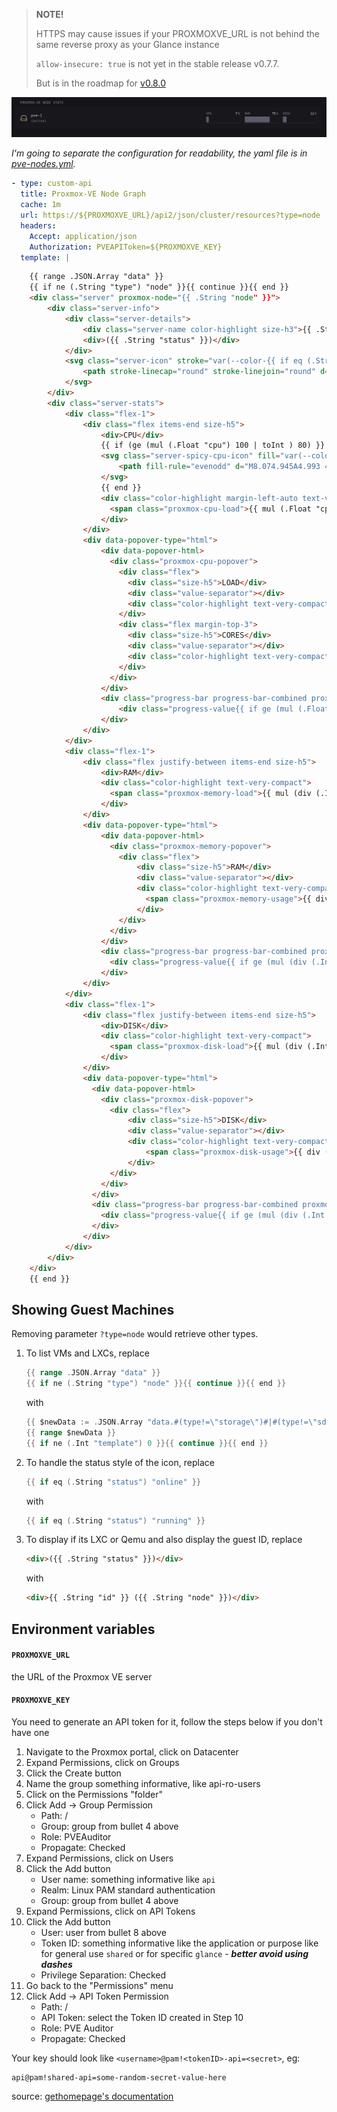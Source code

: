 > **NOTE!**
> 
> HTTPS may cause issues if your PROXMOXVE_URL is not behind the same reverse proxy as your Glance instance
>
> `allow-insecure: true` is not yet in the stable release v0.7.7.
>
> But is in the roadmap for [v0.8.0](https://github.com/glanceapp/glance/issues/361#issuecomment-2667354818)


![](preview.png)

_I'm going to separate the configuration for readability, the yaml file is in [pve-nodes.yml](pve-nodes.yml)._
```yaml
- type: custom-api
  title: Proxmox-VE Node Graph
  cache: 1m
  url: https://${PROXMOXVE_URL}/api2/json/cluster/resources?type=node
  headers:
    Accept: application/json
    Authorization: PVEAPIToken=${PROXMOXVE_KEY}
  template: |
```
```html
    {{ range .JSON.Array "data" }}
    {{ if ne (.String "type") "node" }}{{ continue }}{{ end }}
    <div class="server" proxmox-node="{{ .String "node" }}">
        <div class="server-info">
            <div class="server-details">
                <div class="server-name color-highlight size-h3">{{ .String "node" }}</div>
                <div>({{ .String "status" }})</div>
            </div>
            <svg class="server-icon" stroke="var(--color-{{ if eq (.String "status") "online" }}positive{{ else }}negative{{ end }})" xmlns="http://www.w3.org/2000/svg" fill="none" viewBox="0 0 24 24" stroke-width="1.5">
                <path stroke-linecap="round" stroke-linejoin="round" d="M21.75 17.25v-.228a4.5 4.5 0 0 0-.12-1.03l-2.268-9.64a3.375 3.375 0 0 0-3.285-2.602H7.923a3.375 3.375 0 0 0-3.285 2.602l-2.268 9.64a4.5 4.5 0 0 0-.12 1.03v.228m19.5 0a3 3 0 0 1-3 3H5.25a3 3 0 0 1-3-3m19.5 0a3 3 0 0 0-3-3H5.25a3 3 0 0 0-3 3m16.5 0h.008v.008h-.008v-.008Zm-3 0h.008v.008h-.008v-.008Z" />
            </svg>
        </div>
        <div class="server-stats">
            <div class="flex-1">
                <div class="flex items-end size-h5">
                    <div>CPU</div>
                    {{ if (ge (mul (.Float "cpu") 100 | toInt ) 80) }}
                    <svg class="server-spicy-cpu-icon" fill="var(--color-negative)" xmlns="http://www.w3.org/2000/svg" viewBox="0 0 16 16" >
                        <path fill-rule="evenodd" d="M8.074.945A4.993 4.993 0 0 0 6 5v.032c.004.6.114 1.176.311 1.709.16.428-.204.91-.61.7a5.023 5.023 0 0 1-1.868-1.677c-.202-.304-.648-.363-.848-.058a6 6 0 1 0 8.017-1.901l-.004-.007a4.98 4.98 0 0 1-2.18-2.574c-.116-.31-.477-.472-.744-.28Zm.78 6.178a3.001 3.001 0 1 1-3.473 4.341c-.205-.365.215-.694.62-.59a4.008 4.008 0 0 0 1.873.03c.288-.065.413-.386.321-.666A3.997 3.997 0 0 1 8 8.999c0-.585.126-1.14.351-1.641a.42.42 0 0 1 .503-.235Z" clip-rule="evenodd" />
                    </svg>
                    {{ end }}
                    <div class="color-highlight margin-left-auto text-very-compact">
                      <span class="proxmox-cpu-load">{{ mul (.Float "cpu") 100 | toInt | formatNumber }}</span> <span class="color-base">%</span>
                    </div>
                </div>
                <div data-popover-type="html">
                    <div data-popover-html>
                      <div class="proxmox-cpu-popover">
                        <div class="flex">
                          <div class="size-h5">LOAD</div>
                          <div class="value-separator"></div>
                          <div class="color-highlight text-very-compact"><span class="proxmox-cpu-load">{{ mul (.Float "cpu") 100 | toInt | formatNumber }}</span> <span class="color-base size-h5">%</span></div>
                        </div>
                        <div class="flex margin-top-3">
                          <div class="size-h5">CORES</div>
                          <div class="value-separator"></div>
                          <div class="color-highlight text-very-compact proxmox-max-cpu">{{ .Int "maxcpu" }}</div>
                        </div>
                      </div>
                    </div>
                    <div class="progress-bar progress-bar-combined proxmox-cpu-progress">
                        <div class="progress-value{{ if ge (mul (.Float "cpu") 100 | toInt) 80 }} progress-value-notice{{ end }}" style="--percent: {{ mul (.Float "cpu") 100 | toInt | formatNumber }}"></div>
                    </div>
                </div>
            </div>
            <div class="flex-1">
                <div class="flex justify-between items-end size-h5">
                    <div>RAM</div>
                    <div class="color-highlight text-very-compact">
                      <span class="proxmox-memory-load">{{ mul (div (.Int "mem" | toFloat) (.Int "maxmem" | toFloat)) 100 | toInt }}</span> <span class="color-base">%</span>
                    </div>
                </div>
                <div data-popover-type="html">
                    <div data-popover-html>
                      <div class="proxmox-memory-popover">
                        <div class="flex">
                            <div class="size-h5">RAM</div>
                            <div class="value-separator"></div>
                            <div class="color-highlight text-very-compact">
                              <span class="proxmox-memory-usage">{{ div (.Int "mem" | toFloat) 1073741824 | toInt | formatNumber }}GB</span> <span class="color-base size-h5">/</span> <span class="proxmox-memory-max">{{ div (.Int "maxmem" | toFloat) 1073741824 | toInt | formatNumber }}GB</span>
                            </div>
                        </div>
                      </div>
                    </div>
                    <div class="progress-bar progress-bar-combined proxmox-memory-progress">
                      <div class="progress-value{{ if ge (mul (div (.Int "mem" | toFloat) (.Int "maxmem" | toFloat)) 100 | toInt) 80 }} progress-value-notice{{ end }}" style="--percent: {{ mul (div (.Int "mem" | toFloat) (.Int "maxmem" | toFloat)) 100 | toInt }}"></div>
                    </div>
                </div>
            </div>
            <div class="flex-1">
                <div class="flex justify-between items-end size-h5">
                    <div>DISK</div>
                    <div class="color-highlight text-very-compact">
                      <span class="proxmox-disk-load">{{ mul (div (.Int "disk" | toFloat) (.Int "maxdisk" | toFloat)) 100 | toInt }}</span> <span class="color-base">%</span>
                    </div>
                </div>
                <div data-popover-type="html">
                  <div data-popover-html>
                    <div class="proxmox-disk-popover">
                      <div class="flex">
                          <div class="size-h5">DISK</div>
                          <div class="value-separator"></div>
                          <div class="color-highlight text-very-compact">
                              <span class="proxmox-disk-usage">{{ div (.Int "disk" | toFloat) 1073741824 | toInt | formatNumber }}GB</span> <span class="color-base size-h5">/</span> <span class="proxmox-disk-max">{{ div (.Int "maxdisk" | toFloat) 1073741824 | toInt | formatNumber }}GB</span>
                          </div>
                      </div>
                    </div>
                  </div>
                  <div class="progress-bar progress-bar-combined proxmox-disk-progress">
                    <div class="progress-value{{ if ge (mul (div (.Int "disk" | toFloat) (.Int "maxdisk" | toFloat)) 100 | toInt) 80 }} progress-value-notice{{ end }}" style="--percent: {{ mul (div (.Int "disk" | toFloat) (.Int "maxdisk" | toFloat)) 100 | toInt }}"></div>
                  </div>
                </div>
            </div>
        </div>
    </div>
    {{ end }}
```

## Showing Guest Machines
Removing parameter `?type=node` would retrieve other types.

1. To list VMs and LXCs, replace
    ```go
    {{ range .JSON.Array "data" }}
    {{ if ne (.String "type") "node" }}{{ continue }}{{ end }}
    ```
    with
    ```go
    {{ $newData := .JSON.Array "data.#(type!=\"storage\")#|#(type!=\"sdn\")#|#(type!=\"node\")#" }}
    {{ range $newData }}
    {{ if ne (.Int "template") 0 }}{{ continue }}{{ end }}
    ```

2. To handle the status style of the icon, replace
    ```go
    {{ if eq (.String "status") "online" }}
    ```
    with 
    ```go
    {{ if eq (.String "status") "running" }}
    ```
    
3. To display if its LXC or Qemu and also display the guest ID, replace
    ```html
    <div>({{ .String "status" }})</div>
    ```
    with
    ```html
    <div>{{ .String "id" }} ({{ .String "node" }})</div>
    ```


## Environment variables

#### `PROXMOXVE_URL`
the URL of the Proxmox VE server

#### `PROXMOXVE_KEY`
You need to generate an API token for it, follow the steps below if you don't have one

1. Navigate to the Proxmox portal, click on Datacenter
2. Expand Permissions, click on Groups
3. Click the Create button
4. Name the group something informative, like api-ro-users
5. Click on the Permissions "folder"
6. Click Add -> Group Permission
    - Path: /
    - Group: group from bullet 4 above
    - Role: PVEAuditor
    - Propagate: Checked
7. Expand Permissions, click on Users
8. Click the Add button
    - User name: something informative like `api`
    - Realm: Linux PAM standard authentication
    - Group: group from bullet 4 above
9. Expand Permissions, click on API Tokens
10. Click the Add button
    - User: user from bullet 8 above
    - Token ID: something informative like the application or purpose like  for general use `shared` or for specific `glance` - **_better avoid using dashes_**
    - Privilege Separation: Checked
11. Go back to the "Permissions" menu
12. Click Add -> API Token Permission
    - Path: /
    - API Token: select the Token ID created in Step 10
    - Role: PVE Auditor
    - Propagate: Checked

Your key should look like `<username>@pam!<tokenID>-api=<secret>`, eg:
```
api@pam!shared-api=some-random-secret-value-here
```

source: [gethomepage's documentation](https://github.com/gethomepage/homepage/blob/main/docs/widgets/services/proxmox.md)